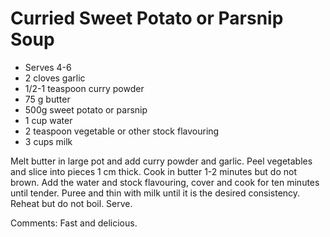 # Curried Sweet Potato or Parsnip Soup

* Serves 4-6
* 2 cloves garlic
* 1/2-1 teaspoon curry powder
* 75 g butter
* 500g sweet potato or parsnip
* 1 cup water
* 2 teaspoon vegetable or other stock flavouring
* 3 cups milk

Melt butter in large pot and add curry powder and garlic. Peel vegetables and slice into pieces 1 cm thick. Cook in butter 1-2 minutes but do not brown.  Add the water and stock flavouring, cover and cook for ten minutes until tender.  Puree and thin with milk until it is the desired consistency. Reheat but do not boil.  Serve.


Comments: Fast and delicious.  

